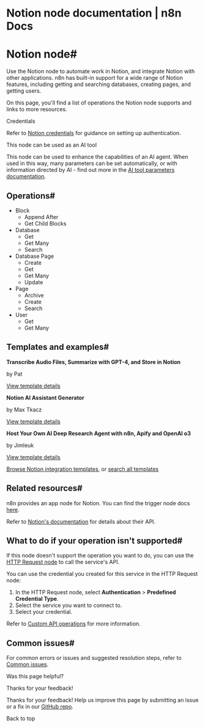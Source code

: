 # Notion node documentation | n8n Docs

[ ](https://github.com/n8n-io/n8n-docs/edit/main/docs/integrations/builtin/app-nodes/n8n-nodes-base.notion/index.md "Edit this page")

# Notion node#

Use the Notion node to automate work in Notion, and integrate Notion with other applications. n8n has built-in support for a wide range of Notion features, including getting and searching databases, creating pages, and getting users.

On this page, you'll find a list of operations the Notion node supports and links to more resources.

Credentials

Refer to [Notion credentials](../../credentials/notion/) for guidance on setting up authentication. 

This node can be used as an AI tool

This node can be used to enhance the capabilities of an AI agent. When used in this way, many parameters can be set automatically, or with information directed by AI - find out more in the [AI tool parameters documentation](../../../../advanced-ai/examples/using-the-fromai-function/).

## Operations#

  * Block
    * Append After
    * Get Child Blocks
  * Database
    * Get
    * Get Many
    * Search
  * Database Page
    * Create
    * Get
    * Get Many
    * Update
  * Page
    * Archive
    * Create
    * Search
  * User
    * Get
    * Get Many

## Templates and examples#

**Transcribe Audio Files, Summarize with GPT-4, and Store in Notion**

by Pat

[View template details](https://n8n.io/workflows/2178-transcribe-audio-files-summarize-with-gpt-4-and-store-in-notion/)

**Notion AI Assistant Generator**

by Max Tkacz

[View template details](https://n8n.io/workflows/2415-notion-ai-assistant-generator/)

**Host Your Own AI Deep Research Agent with n8n, Apify and OpenAI o3**

by Jimleuk

[View template details](https://n8n.io/workflows/2878-host-your-own-ai-deep-research-agent-with-n8n-apify-and-openai-o3/)

[Browse Notion integration templates](https://n8n.io/integrations/notion/), or [search all templates](https://n8n.io/workflows/)

## Related resources#

n8n provides an app node for Notion. You can find the trigger node docs [here](../../trigger-nodes/n8n-nodes-base.notiontrigger/).

Refer to [Notion's documentation](https://developers.notion.com/) for details about their API.

## What to do if your operation isn't supported#

If this node doesn't support the operation you want to do, you can use the [HTTP Request node](../../core-nodes/n8n-nodes-base.httprequest/) to call the service's API.

You can use the credential you created for this service in the HTTP Request node: 

  1. In the HTTP Request node, select **Authentication** > **Predefined Credential Type**.
  2. Select the service you want to connect to.
  3. Select your credential.

Refer to [Custom API operations](../../../custom-operations/) for more information.

## Common issues#

For common errors or issues and suggested resolution steps, refer to [Common issues](common-issues/).

Was this page helpful? 

Thanks for your feedback! 

Thanks for your feedback! Help us improve this page by submitting an issue or a fix in our [GitHub repo](https://github.com/n8n-io/n8n-docs). 

Back to top